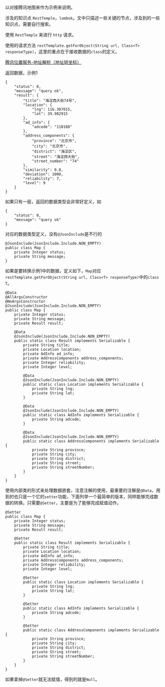以对接腾讯地图来作为示例来说明。

涉及的知识点 `RestTemple`，`lombok`。文中只描述一些关键的节点，涉及到的一些知识点，需要自行搜索。

使用 `RestTemple` 来进行 `http` 请求。

使用的请求方法 `restTemplate.getForObject(String url, Class<T> responseType)`，这里的重点在于接收数据的`class`的定义。

[腾讯位置服务-地址解析（地址转坐标）](https://lbs.qq.com/service/webService/webServiceGuide/webServiceGeocoder)

返回数据，示例1
```
{
    "status": 0,
    "message": "query ok",
    "result": {
        "title": "海淀西大街74号",
        "location": {
            "lng": 116.307015,
            "lat": 39.982915
        },
        "ad_info": {
            "adcode": "110108"
        },
        "address_components": {
            "province": "北京市",
            "city": "北京市",
            "district": "海淀区",
            "street": "海淀西大街",
            "street_number": "74"
        },
        "similarity": 0.8,
        "deviation": 1000,
        "reliability": 7,
        "level": 9
    }
}
```

如果只有一层，返回的数据类型会非常好定义，如
```
{
    "status": 0,
    "message": "query ok"
}
```

对应的数据类型定义，没有`@JsonInclude`是不行的
```
@JsonInclude(JsonInclude.Include.NON_EMPTY)
public class Map {
    private Integer status;
    private String message;
}
```

如果是要转换示例1中的数据，定义如下，`Map`对应`restTemplate.getForObject(String url, Class<T> responseType)`中的`class T`。
```
@Data
@AllArgsConstructor
@NoArgsConstructor
@JsonInclude(JsonInclude.Include.NON_EMPTY)
public class Map {
    private Integer status;
    private String message;
    private Result result;

    @Data
    @JsonInclude(JsonInclude.Include.NON_EMPTY)
    public static class Result implements Serializable {
        private String title;
        private Location location;
        private AdInfo ad_info;
        private AddressComponents address_components;
        private Integer reliability;
        private Integer level;

        @Data
        @JsonInclude(JsonInclude.Include.NON_EMPTY)
        public static class Location implements Serializable {
            private String lng;
            private String lat;
        }

        @Data
        @JsonInclude(JsonInclude.Include.NON_EMPTY)
        public static class AdInfo implements Serializable {
            private String adcode;
        }

        @Data
        @JsonInclude(JsonInclude.Include.NON_EMPTY)
        public static class AddressComponents implements Serializable {
            private String province;
            private String city;
            private String district;
            private String street;
            private String streetNumber;
        }
    }
}
```

使用内部类的形式来处理数据嵌套，注意注解的使用，最重要的注解是`@Data`，用到的也只是一个它的`setter`功能，下面列举一个最简单的版本，同样能够完成数据的转换。只需要`@Setter`，主要是为了能够完成赋值动作。

```
@Setter
public class Map {
    private Integer status;
    private String message;
    private Result result;

    @Setter
    public static class Result implements Serializable {
        private String title;
        private Location location;
        private AdInfo ad_info;
        private AddressComponents address_components;
        private Integer reliability;
        private Integer level;

        @Setter
        public static class Location implements Serializable {
            private String lng;
            private String lat;
        }

        @Setter
        public static class AdInfo implements Serializable {
            private String adcode;
        }

        @Setter
        public static class AddressComponents implements Serializable {
            private String province;
            private String city;
            private String district;
            private String street;
            private String streetNumber;
        }
    }
}
```

如果拿掉`@Setter`就无法赋值，得到的就是`Null`。